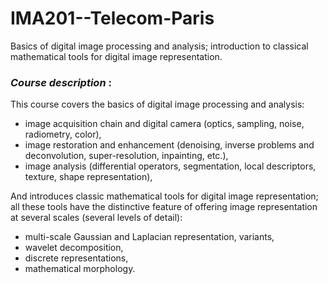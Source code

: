 # IMA201--Telecom-Paris
Basics of digital image processing and analysis; introduction to classical mathematical tools for digital image representation.

### _Course description_ :

This course covers the basics of digital image processing and analysis:
   - image acquisition chain and digital camera (optics, sampling, noise, radiometry, color),
   - image restoration and enhancement (denoising, inverse problems and deconvolution, super-resolution, inpainting, etc.),
   - image analysis (differential operators, segmentation, local descriptors, texture, shape representation),  
   
And introduces classic mathematical tools for digital image representation; all these tools have the distinctive feature of offering image representation at several scales (several levels of detail):  
  - multi-scale Gaussian and Laplacian representation, variants,
  - wavelet decomposition,
  - discrete representations,
  - mathematical morphology.
